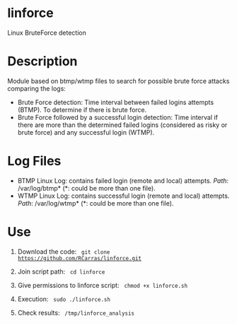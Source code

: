 # linforce
Linux BruteForce detection

# Description
Module based on btmp/wtmp files to search for possible brute force attacks comparing the logs:
- Brute Force detection: Time interval between failed logins attempts (BTMP). To determine if there is brute force.
- Brute Force followed by a successful login detection: Time interval if there are more than the determined failed logins (considered as risky or brute force) and any successful login (WTMP).

# Log Files
- BTMP Linux Log: contains failed login (remote and local) attempts.
*Path*: /var/log/btmp* (*: could be more than one file).
- WTMP Linux Log: contains successful login (remote and local) attempts.
*Path*: /var/log/wtmp* (*: could be more than one file).

# Use
1. Download the code:
<code> git clone https://github.com/RCarras/linforce.git </code>

2. Join script path:
<code> cd linforce </code>

4. Give permissions to linforce script:
<code> chmod +x linforce.sh </code>

5. Execution:
<code> sudo ./linforce.sh </code>

6. Check results:
<code> /tmp/linforce_analysis </code>
